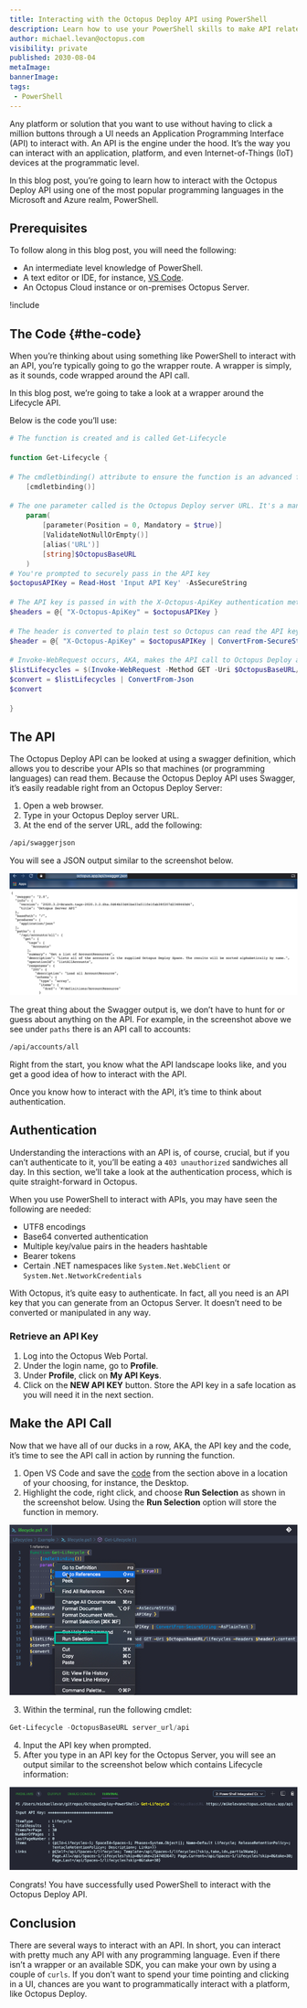 ```yaml
---
title: Interacting with the Octopus Deploy API using PowerShell
description: Learn how to use your PowerShell skills to make API related calls to Octopus Deploy.
author: michael.levan@octopus.com
visibility: private
published: 2030-08-04
metaImage:
bannerImage:
tags:
 - PowerShell
---
```


Any platform or solution that you want to use without having to click a million buttons through a UI needs an Application Programming Interface (API) to interact with. An API is the engine under the hood. It’s the way you can interact with an application, platform, and even Internet-of-Things (IoT) devices at the programmatic level.

In this blog post, you’re going to learn how to interact with the Octopus Deploy API using one of the most popular programming languages in the Microsoft and Azure realm, PowerShell.

## Prerequisites

To follow along in this blog post, you will need the following:

- An intermediate level knowledge of PowerShell.
- A text editor or IDE, for instance, [VS Code](https://code.visualstudio.com/download).
- An Octopus Cloud instance or on-premises Octopus Server.

!include <register>

## The Code {#the-code}

When you’re thinking about using something like PowerShell to interact with an API, you’re typically going to go the wrapper route. A wrapper is simply, as it sounds, code wrapped around the API call.

In this blog post, we’re going to take a look at a wrapper around the Lifecycle API.

Below is the code you’ll use:

```powershell
# The function is created and is called Get-Lifecycle

function Get-Lifecycle {

# The cmdletbinding() attribute to ensure the function is an advanced function, which gives us the ability to use PowerShell features like the $PSCmdlet class, error action preferences, etc.
    [cmdletbinding()]

# The one parameter called is the Octopus Deploy server URL. It's a mandatory parameter.
    param(
        [parameter(Position = 0, Mandatory = $true)]
        [ValidateNotNullOrEmpty()]
        [alias('URL')]
        [string]$OctopusBaseURL
    )
# You're prompted to securely pass in the API key
$octopusAPIKey = Read-Host 'Input API Key' -AsSecureString

# The API key is passed in with the X-Octopus-ApiKey authentication method
$headers = @{ "X-Octopus-ApiKey" = $octopusAPIKey }

# The header is converted to plain test so Octopus can read the API key
$header = @{ "X-Octopus-ApiKey" = $octopusAPIKey | ConvertFrom-SecureString -AsPlainText }

# Invoke-WebRequest occurs, AKA, makes the API call to Octopus Deploy and returns the Lifecycles
$listLifecycles = $(Invoke-WebRequest -Method GET -Uri $OctopusBaseURL/lifecycles -Headers $header).content
$convert = $listLifecycles | ConvertFrom-Json
$convert

}
```

## The API

The Octopus Deploy API can be looked at using a swagger definition, which allows you to describe your APIs so that machines (or programming languages) can read them. Because the Octopus Deploy API uses Swagger, it’s easily readable right from an Octopus Deploy Server:

1. Open a web browser.
2. Type in your Octopus Deploy server URL.
3. At the end of the server URL, add the following:

```bash
/api/swaggerjson
```

You will see a JSON output similar to the screenshot below.

![Swagger output](images/1.png)

The great thing about the Swagger output is, we don’t have to hunt for or guess about anything on the API. For example, in the screenshot above we see under `paths` there is an API call to accounts:

```bash
/api/accounts/all
```

Right from the start, you know what the API landscape looks like, and you get a good idea of how to interact with the API.

Once you know how to interact with the API, it’s time to think about authentication.

## Authentication

Understanding the interactions with an API is, of course, crucial, but if you can’t authenticate to it, you’ll be eating a `403 unauthorized` sandwiches all day. In this section, we’ll take a look at the authentication process, which is quite straight-forward in Octopus.

When you use PowerShell to interact with APIs, you may have seen the following are needed:

- UTF8 encodings
- Base64 converted authentication
- Multiple key/value pairs in the headers hashtable
- Bearer tokens
- Certain .NET namespaces like `System.Net.WebClient` or `System.Net.NetworkCredentials`

With Octopus, it’s quite easy to authenticate. In fact, all you need is an API key that you can generate from an Octopus Server. It doesn’t need to be converted or manipulated in any way.

### Retrieve an API Key

1. Log into the Octopus Web Portal.
2. Under the login name, go to **Profile**.
3. Under **Profile**, click on **My API Keys**.
4. Click on the **NEW API KEY** button. Store the API key in a safe location as you will need it in the next section.

## Make the API Call

Now that we have all of our ducks in a row, AKA, the API key and the code, it’s time to see the API call in action by running the function.

1. Open VS Code and save the [code](#the-code) from the section above in a location of your choosing, for instance, the Desktop.
2. Highlight the code, right click, and choose **Run Selection** as shown in the screenshot below. Using the **Run Selection** option will store the function in memory.

![Run selection option in VS Code](images/2.png)

3. Within the terminal, run the following cmdlet:

```powershell
Get-Lifecycle -OctopusBaseURL server_url/api
```

4. Input the API key when prompted.
5. After you type in an API key for the Octopus Server, you will see an output similar to the screenshot below which contains Lifecycle information:

![Output with Lifecycle information](images/4.png)

Congrats! You have successfully used PowerShell to interact with the Octopus Deploy API.

## Conclusion

There are several ways to interact with an API. In short, you can interact with pretty much any API with any programming language. Even if there isn’t a wrapper or an available SDK, you can make your own by using a couple of `curls`. If you don’t want to spend your time pointing and clicking in a UI, chances are you want to programmatically interact with a platform, like Octopus Deploy.
